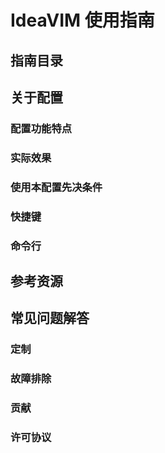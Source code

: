 # IdeaVIM 使用指南

## 指南目录

## 关于配置

### 配置功能特点

### 实际效果

### 使用本配置先决条件

### 快捷键

### 命令行

## 参考资源

## 常见问题解答

### 定制

### 故障排除

### 贡献

### 许可协议
